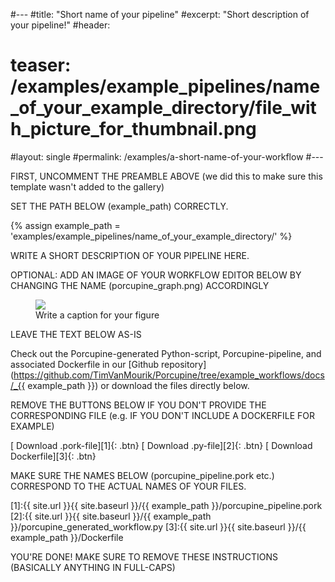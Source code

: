 #---
#title: "Short name of your pipeline"
#excerpt: "Short description of your pipeline!"
#header:
#  teaser: /examples/example_pipelines/name_of_your_example_directory/file_with_picture_for_thumbnail.png
#layout: single
#permalink: /examples/a-short-name-of-your-workflow
#---

FIRST, UNCOMMENT THE PREAMBLE ABOVE (we did this to make sure this template wasn't added to the gallery)

SET THE PATH BELOW (example_path) CORRECTLY.

{% assign example_path = 'examples/example_pipelines/name_of_your_example_directory/' %}

WRITE A SHORT DESCRIPTION OF YOUR PIPELINE HERE.

OPTIONAL: ADD AN IMAGE OF YOUR WORKFLOW EDITOR BELOW BY CHANGING THE NAME
(porcupine_graph.png) ACCORDINGLY

<figure>
	<a href="{{ site.url }}{{ site.baseurl }}/{{ example_path }}/porcupine_graph.png"><img
    src="{{ site.url }}{{ site.baseurl }}/{{ example_path }}/porcupine_graph.png"></a>
	<figcaption>Write a caption for your figure</figcaption>
</figure>

LEAVE THE TEXT BELOW AS-IS

Check out the Porcupine-generated Python-script, Porcupine-pipeline, and
associated Dockerfile in our [Github repository](https://github.com/TimVanMourik/Porcupine/tree/example_workflows/docs/_{{ example_path }}) or download the files directly below.

REMOVE THE BUTTONS BELOW IF YOU DON'T PROVIDE THE CORRESPONDING FILE
(e.g. IF YOU DON'T INCLUDE A DOCKERFILE FOR EXAMPLE)

[<i class="fa fa-download"></i> Download .pork-file][1]{: .btn}
[<i class="fa fa-download"></i> Download .py-file][2]{: .btn}
[<i class="fa fa-download"></i> Download Dockerfile][3]{: .btn}

MAKE SURE THE NAMES BELOW (porcupine_pipeline.pork etc.) CORRESPOND TO THE ACTUAL
NAMES OF YOUR FILES.

[1]:{{ site.url }}{{ site.baseurl }}/{{ example_path }}/porcupine_pipeline.pork
[2]:{{ site.url }}{{ site.baseurl }}/{{ example_path }}/porcupine_generated_workflow.py
[3]:{{ site.url }}{{ site.baseurl }}/{{ example_path }}/Dockerfile

YOU'RE DONE! MAKE SURE TO REMOVE THESE INSTRUCTIONS (BASICALLY ANYTHING IN FULL-CAPS)
